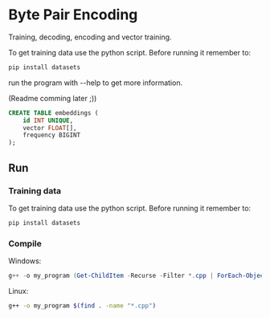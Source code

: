 # Byte Pair Encoding

Training, decoding, encoding and vector training.

To get training data use the python script. Before running it remember to:
``` powershell
pip install datasets
```

run the program with --help to get more information.

(Readme comming later ;))

```sql
CREATE TABLE embeddings (
    id INT UNIQUE,
    vector FLOAT[],
    frequency BIGINT
);
```

## Run

### Training data
To get training data use the python script. Before running it remember to:
``` powershell
pip install datasets
```

### Compile
Windows:
```powershell
g++ -o my_program (Get-ChildItem -Recurse -Filter *.cpp | ForEach-Object { $_.FullName })
```

Linux:
```bash
g++ -o my_program $(find . -name "*.cpp")
```



